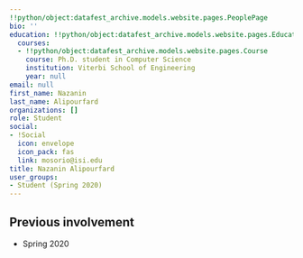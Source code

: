 ```yaml
---
!!python/object:datafest_archive.models.website.pages.PeoplePage
bio: ''
education: !!python/object:datafest_archive.models.website.pages.Education
  courses:
  - !!python/object:datafest_archive.models.website.pages.Course
    course: Ph.D. student in Computer Science
    institution: Viterbi School of Engineering
    year: null
email: null
first_name: Nazanin
last_name: Alipourfard
organizations: []
role: Student
social:
- !Social
  icon: envelope
  icon_pack: fas
  link: mosorio@isi.edu
title: Nazanin Alipourfard
user_groups:
- Student (Spring 2020)
---
```



## Previous involvement

* Spring 2020

